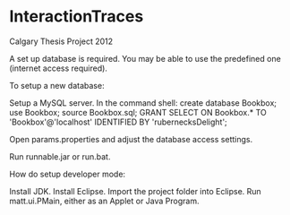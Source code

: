 InteractionTraces
=================

Calgary Thesis Project 2012

A set up database is required. You may be able to use the predefined one (internet access required).

To setup a new database:

Setup a MySQL server.
In the command shell:
	create database Bookbox;
	use Bookbox;
	source Bookbox.sql;
	GRANT SELECT ON Bookbox.* TO 'Bookbox'@'localhost' IDENTIFIED BY 'rubernecksDelight';

Open params.properties and adjust the database access settings.

Run runnable.jar or run.bat.


How do setup developer mode:

Install JDK.
Install Eclipse.
Import the project folder into Eclipse.
Run matt.ui.PMain, either as an Applet or Java Program.
